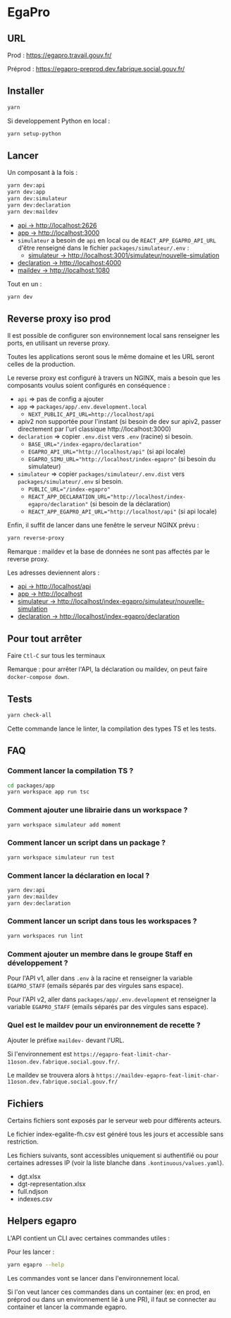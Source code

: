 # EgaPro

## URL

Prod : <https://egapro.travail.gouv.fr/>

Préprod : <https://egapro-preprod.dev.fabrique.social.gouv.fr/>

## Installer

```bash
yarn
```

Si developpement Python en local :

```bash
yarn setup-python
```

## Lancer

Un composant à la fois :

```bash
yarn dev:api
yarn dev:app
yarn dev:simulateur
yarn dev:declaration
yarn dev:maildev
```

- [api         -> http://localhost:2626](http://localhost:2626)
- [app         -> http://localhost:3000](http://localhost:3000)
- `simulateur` a besoin de `api` en local ou de `REACT_APP_EGAPRO_API_URL` d'être renseigné dans le fichier `packages/simulateur/.env` :
  - [simulateur  -> http://localhost:3001/simulateur/nouvelle-simulation](http://localhost:3001/simulateur/nouvelle-simulation)
- [declaration -> http://localhost:4000](http://localhost:4000)
- [maildev     -> http://localhost:1080](http://localhost:1080)

Tout en un :

```bash
yarn dev
```

## Reverse proxy iso prod

Il est possible de configurer son environnement local sans renseigner les ports, en utilisant un reverse proxy.

Toutes les applications seront sous le même domaine et les URL seront celles de la production.

Le reverse proxy est configuré à travers un NGINX, mais a besoin que les composants voulus soient configurés en conséquence :

- `api` => pas de config a ajouter
- `app` => `packages/app/.env.development.local`
  - `NEXT_PUBLIC_API_URL=http://localhost/api`
- apiv2 non supportée pour l'instant (si besoin de dev sur apiv2, passer directement par l'url classique http://localhost:3000)
- `declaration` => copier `.env.dist` vers `.env` (racine) si besoin.
  - `BASE_URL="/index-egapro/declaration"`
  - `EGAPRO_API_URL="http://localhost/api"` (si api locale)
  - `EGAPRO_SIMU_URL="http://localhost/index-egapro"` (si besoin du simulateur)
- `simulateur` => copier `packages/simulateur/.env.dist` vers `packages/simulateur/.env` si besoin.
  - `PUBLIC_URL="/index-egapro"`
  - `REACT_APP_DECLARATION_URL="http://localhost/index-egapro/declaration"` (si besoin de la déclaration)
  - `REACT_APP_EGAPRO_API_URL="http://localhost/api"` (si api locale)

Enfin, il suffit de lancer dans une fenêtre le serveur NGINX prévu :

```bash
yarn reverse-proxy
```

Remarque : maildev et la base de données ne sont pas affectés par le reverse proxy.

Les adresses deviennent alors :

- [api         -> http://localhost/api](http://localhost/api)
- [app         -> http://localhost](http://localhost)
- [simulateur  -> http://localhost/index-egapro/simulateur/nouvelle-simulation](http://localhost/index-egapro/simulateur/nouvelle-simulation)
- [declaration -> http://localhost/index-egapro/declaration](http://localhost/index-egapro/declaration)

## Pour tout arrêter

Faire `Ctl-C` sur tous les terminaux

Remarque : pour arrêter l'API, la déclaration ou maildev, on peut faire `docker-compose down`.

## Tests

```bash
yarn check-all
```

Cette commande lance le linter, la compilation des types TS et les tests.

## FAQ

### Comment lancer la compilation TS ?

```bash
cd packages/app
yarn workspace app run tsc
```

### Comment ajouter une librairie dans un workspace ?

````bash
yarn workspace simulateur add moment
````

### Comment lancer un script dans un package ?

````bash
yarn workspace simulateur run test
````

### Comment lancer la déclaration en local ?

```bash
yarn dev:api
yarn dev:maildev
yarn dev:declaration
```

### Comment lancer un script dans tous les workspaces ?

````bash
yarn workspaces run lint
````

### Comment ajouter un membre dans le groupe Staff en développement ?

Pour l'API v1, aller dans `.env` à la racine et renseigner la variable `EGAPRO_STAFF` (emails séparés par des virgules sans espace).

Pour l'API v2, aller dans `packages/app/.env.development` et renseigner la variable `EGAPRO_STAFF` (emails séparés par des virgules sans espace).

### Quel est le maildev pour un environnement de recette ?

Ajouter le préfixe `maildev-` devant l'URL.

Si l'environnement est `https://egapro-feat-limit-char-11oson.dev.fabrique.social.gouv.fr/`.

Le maildev se trouvera alors à `https://maildev-egapro-feat-limit-char-11oson.dev.fabrique.social.gouv.fr/`

## Fichiers

Certains fichiers sont exposés par le serveur web pour différents acteurs.

Le fichier index-egalite-fh.csv est généré tous les jours et accessible sans restriction.

Les fichiers suivants, sont accessibles uniquement si authentifié ou pour certaines adresses IP (voir la liste blanche dans `.kontinuous/values.yaml`).

- dgt.xlsx
- dgt-representation.xlsx
- full.ndjson
- indexes.csv

## Helpers egapro

L'API contient un CLI avec certaines commandes utiles :

Pour les lancer :

```sh
yarn egapro --help
```

Les commandes vont se lancer dans l'environnement local.

Si l'on veut lancer ces commandes dans un container (ex: en prod, en préprod ou dans un environnement lié à une PR), il faut se connecter au container et lancer la commande egapro.
